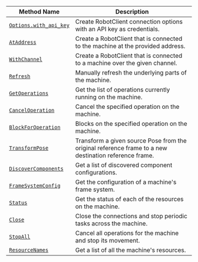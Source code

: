 <!-- prettier-ignore -->
| Method Name                                                     | Description                                                                  |
| --------------------------------------------------------------- | ---------------------------------------------------------------------------- |
| [`Options.with_api_key`](/build/program/apis/robot/#optionswith_api_key) | Create RobotClient connection options with an API key as credentials. |
| [`AtAddress`](/build/program/apis/robot/#ataddress) | Create a RobotClient that is connected to the machine at the provided address. |
| [`WithChannel`](/build/program/apis/robot/#withchannel) | Create a RobotClient that is connected to a machine over the given channel. |
| [`Refresh`](/build/program/apis/robot/#refresh) | Manually refresh the underlying parts of the machine. |
| [`GetOperations`](/build/program/apis/robot/#getoperations) | Get the list of operations currently running on the machine. |
| [`CancelOperation`](/build/program/apis/robot/#canceloperation) | Cancel the specified operation on the machine. |
| [`BlockForOperation`](/build/program/apis/robot/#blockforoperation) | Blocks on the specified operation on the machine. |
| [`TransformPose`](/build/program/apis/robot/#transformpose) | Transform a given source Pose from the original reference frame to a new destination reference frame. |
| [`DiscoverComponents`](/build/program/apis/robot/#discovercomponents) | Get a list of discovered component configurations.                           |
| [`FrameSystemConfig`](/build/program/apis/robot/#framesystemconfig)   | Get the configuration of a machine's frame system.                             |
| [`Status`](/build/program/apis/robot/#status)                         | Get the status of each of the resources on the machine.                        |
| [`Close`](/build/program/apis/robot/#close)                           | Close the connections and stop periodic tasks across the machine.              |
| [`StopAll`](/build/program/apis/robot/#stopall)                       | Cancel all operations for the machine and stop its movement.                   |
| [`ResourceNames`](/build/program/apis/robot/#resourcenames)           | Get a list of all the machine's resources.                                     |
